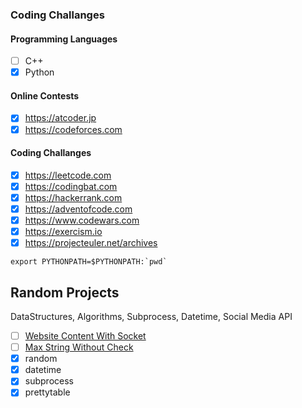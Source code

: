 ### Coding Challanges
#### Programming Languages
- [ ] C++
- [x] Python

#### Online Contests
- [x] https://atcoder.jp
- [x] https://codeforces.com

#### Coding Challanges
- [x] https://leetcode.com
- [x] https://codingbat.com
- [x] https://hackerrank.com
- [x] https://adventofcode.com
- [x] https://www.codewars.com
- [x] https://exercism.io
- [x] https://projecteuler.net/archives

```console
export PYTHONPATH=$PYTHONPATH:`pwd`
```

## Random Projects
DataStructures, Algorithms, Subprocess, Datetime, Social Media API
- [ ] [Website Content With Socket](./RandomProjects/get_website_content_with_socket.py)
- [ ] [Max String Without Check](./RandomProjects/max_string_by_alpha_without_check.py)
- [x] random
- [x] datetime
- [x] subprocess
- [x] prettytable
